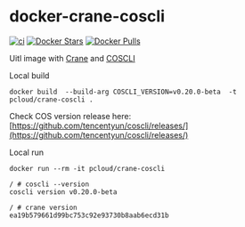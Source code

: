 # docker-crane-coscli

[![ci](https://github.com/quangthe/docker-crane-coscli/actions/workflows/build-docker.yaml/badge.svg)](https://github.com/quangthe/docker-crane-coscli/actions/workflows/build-docker.yaml)
[![Docker Stars](https://img.shields.io/docker/stars/pcloud/crane-coscli.svg?style=flat)](https://hub.docker.com/r/pcloud/crane-coscli/)
[![Docker Pulls](https://img.shields.io/docker/pulls/pcloud/crane-coscli.svg?style=flat)](https://hub.docker.com/r/pcloud/crane-coscli/)

Uitl image with [Crane](https://github.com/google/go-containerregistry/blob/main/cmd/crane/doc/crane.md) and [COSCLI](https://www.tencentcloud.com/document/product/436/43249)

Local build
```shell
docker build  --build-arg COSCLI_VERSION=v0.20.0-beta  -t pcloud/crane-coscli .
```

Check COS version release here: [https://github.com/tencentyun/coscli/releases/](https://github.com/tencentyun/coscli/releases/)

Local run
```shell
docker run --rm -it pcloud/crane-coscli
```

```text
/ # coscli --version
coscli version v0.20.0-beta

/ # crane version
ea19b579661d99bc753c92e93730b8aab6ecd31b
```

